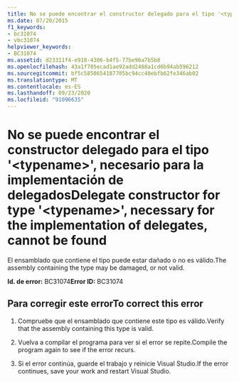 ```yaml
---
title: No se puede encontrar el constructor delegado para el tipo '<typename>', necesario para la implementación de delegados
ms.date: 07/20/2015
f1_keywords:
- bc31074
- vbc31074
helpviewer_keywords:
- BC31074
ms.assetid: d23311f4-e918-4306-b4f5-77be96a7b5b8
ms.openlocfilehash: 43a1f705ecad1ae92add2488a1cd6b94ab596212
ms.sourcegitcommit: bf5c5850654187705bc94cc40ebfb62fe346ab02
ms.translationtype: MT
ms.contentlocale: es-ES
ms.lasthandoff: 09/23/2020
ms.locfileid: "91096635"
---
```

# <a name="delegate-constructor-for-type-typename-necessary-for-the-implementation-of-delegates-cannot-be-found"></a><span data-ttu-id="64bb2-102">No se puede encontrar el constructor delegado para el tipo '\<typename>', necesario para la implementación de delegados</span><span class="sxs-lookup"><span data-stu-id="64bb2-102">Delegate constructor for type '\<typename>', necessary for the implementation of delegates, cannot be found</span></span>

<span data-ttu-id="64bb2-103">El ensamblado que contiene el tipo puede estar dañado o no es válido.</span><span class="sxs-lookup"><span data-stu-id="64bb2-103">The assembly containing the type may be damaged, or not valid.</span></span>  
  
 <span data-ttu-id="64bb2-104">**Id. de error:** BC31074</span><span class="sxs-lookup"><span data-stu-id="64bb2-104">**Error ID:** BC31074</span></span>  
  
## <a name="to-correct-this-error"></a><span data-ttu-id="64bb2-105">Para corregir este error</span><span class="sxs-lookup"><span data-stu-id="64bb2-105">To correct this error</span></span>  
  
1. <span data-ttu-id="64bb2-106">Compruebe que el ensamblado que contiene este tipo es válido.</span><span class="sxs-lookup"><span data-stu-id="64bb2-106">Verify that the assembly containing this type is valid.</span></span>  
  
2. <span data-ttu-id="64bb2-107">Vuelva a compilar el programa para ver si el error se repite.</span><span class="sxs-lookup"><span data-stu-id="64bb2-107">Compile the program again to see if the error recurs.</span></span>  
  
3. <span data-ttu-id="64bb2-108">Si el error continúa, guarde el trabajo y reinicie Visual Studio.</span><span class="sxs-lookup"><span data-stu-id="64bb2-108">If the error continues, save your work and restart Visual Studio.</span></span>  
